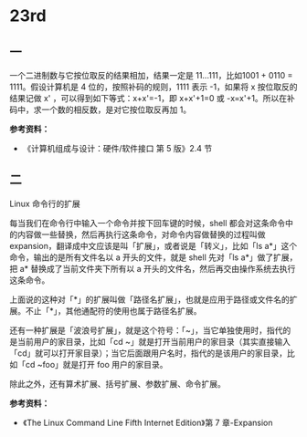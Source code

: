 # 23rd

## 一

一个二进制数与它按位取反的结果相加，结果一定是 11...111，比如1001 + 0110 = 1111。假设计算机是 4 位的，按照补码的规则，1111 表示 -1，如果将 x 按位取反的结果记做 x' ，可以得到如下等式：x+x'=-1，即 x+x'+1=0 或 -x=x'+1。所以在补码中，求一个数的相反数，是对它按位取反再加 1。

**参考资料：**

* 《计算机组成与设计：硬件/软件接口 第 5 版》2.4 节

## 二

Linux 命令行的扩展

每当我们在命令行中输入一个命令并按下回车键的时候，shell 都会对这条命令中的内容做一些替换，然后再执行这条命令，对命令内容做替换的过程叫做 expansion，翻译成中文应该是叫「扩展」，或者说是「转义」，比如「ls a\*」这个命令，输出的是所有文件名以 a 开头的文件，就是 shell 先对「ls a\*」做了扩展，把 a\* 替换成了当前文件夹下所有以 a 开头的文件名，然后再交由操作系统去执行这条命令。

上面说的这种对「\*」的扩展叫做「路径名扩展」，也就是应用于路径或文件名的扩展。不止「\*」，其他通配符的使用也属于路径名扩展。

还有一种扩展是「波浪号扩展」，就是这个符号：「~」，当它单独使用时，指代的是当前用户的家目录，比如「cd ~」就是打开当前用户的家目录（其实直接输入「cd」就可以打开家目录）；当它后面跟用户名时，指代的是该用户的家目录，比如「cd ~foo」就是打开 foo 用户的家目录。

除此之外，还有算术扩展、括号扩展、参数扩展、命令扩展。

**参考资料：**

* 《The Linux Command Line Fifth Internet Edition》第 7 章-Expansion

